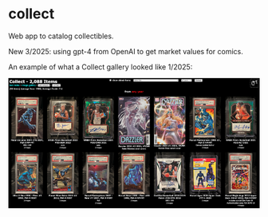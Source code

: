 # collect
Web app to catalog collectibles.

New 3/2025: using gpt-4 from OpenAI to get market values for comics.

An example of what a Collect gallery looked like 1/2025:

![example of a Collect gallery](collect.png)
